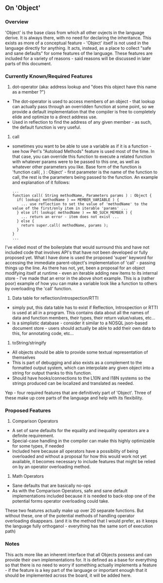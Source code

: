 ## On 'Object'
### Overview

'Object' is the base class from which all other ovjects in the language derive. It is always there, with no need for declaring the inheritance. This exists as more of a conceptual feature - 'Object' itself is not used in the language directly for anything. It acts, instead, as a place to collect "safe and sane defaults" for some features of the language. These features are included for a variety of reasons - said reasons will be discussed in later parts of this document.

### Currently Known/Required Features

1. dot-operator (aka: address lookup and "does this object have this name as a member ?")
  * The dot-operator is used to access members of an object - that lookup can actually pass through an overridden function at some point, so we provide a default implementation that the compiler is free to completely elide and optimize to a direct address use.
  * Used in reflection to find the address of any given member - as such, the default function is very useful.
1. call
  * sometimes you want to be able to use a variable as if it is a function - see how Perl's "Autoload Methods" feature is used most of the time. In that case, you can override this function to execute a related function with whatever params were to be passed to this one, as well as whatever other parameters you like. Base form of the function is 'function call( <method name>, <parameters> ) : Object' - first parameter is the name of the function to call, the rest is the parameters being passed to the function. An example and explanation of it follows:
    ```
	...
	function call( String methodName, Parameters params ) : Object {
	  if( lookup( methodName ) == MEMBER_VARIABLE ) {
		... use reflection to set the value of 'methodName' to the value of the first/only item in iterable 'params' ...
	  } else if( lookup( methodName ) == NO_SUCH_MEMBER ) {
		... return an error - item does not exist ...
	  } else {
	    return super.call( methodName, params );
	  }
	}
	...
	```
  I've elided most of the boilerplate that would surround this and have not included code that involves API's that have not been developed or fully proposed yet. What I have done is used the proposed 'super' keyword for accessing the immediate parent-object's implementation of 'call' - passing things up the line. As there has not, yet, been a proposal for an object modifying itself at runtime - even an iterable adding new items to its internal store - I've made that an error in the above short example. This is a (rather poor) example of how you can make a variable look like a function to others by overloading the 'call' function.
1. Data table for reflection/introspection/RTTI
  * simply put, this data table has to exist if Reflection, Introspection or RTTI is used at all in a program. This contains data about all the names of data and function members, their types, their return value/values, etc...
  * Is a simplistic database - consider it similar to a NOSQL json-based document store - users should actually be able to add their own data to this, for annotating code, etc...
1. toString/stringify
  * All objects should be able to provide some textual representation of themselves
  * This is part of debugging and also exists as a complement to the formatted output system, which can interpolate any given object into a string for output thanks to this function.
  * Should have hooks/connections to the L10N and I18N systems so the strings produced can be localized and translated as needed.
  
Yep - four required features that are definitively part of 'Object'. Three of these make up core parts of the language and help with its flexibility.

### Proposed Features

1. Comparison Operators
  * A set of sane defaults for the equality and inequality operators are a definite requirement.
  * Special-case handling in the compiler can make this highly optimizable for some types, if needed
  * Included here because all operators have a possibility of being overloaded and without a proposal for how this would work not yet available, it becomes necessary to include features that might be relied on by an operator overloading method.
1. Math Operators
  * Sane defaults that are basically no-ops
  * As with the Comparison Operators, safe and sane default implementations included because it is needed to back-stop one of the potential forms operator overloading could take.

These two features actually make up over 20 separate functions. But without these, one of the potential methods of handling operator overloading disappears. (and it is the method that I would prefer, as it keeps the language fully orthoganol - everything has the same sort of execution path)

### Notes

This acts more like an inherent interface that all Objects possess and can provide their own implementations for. It is defined as a base for everything so that there is no need to worry if something actually implements a feature - if the feature is a key part of the language or important enough that it should be implemented across the board, it will be added here.
